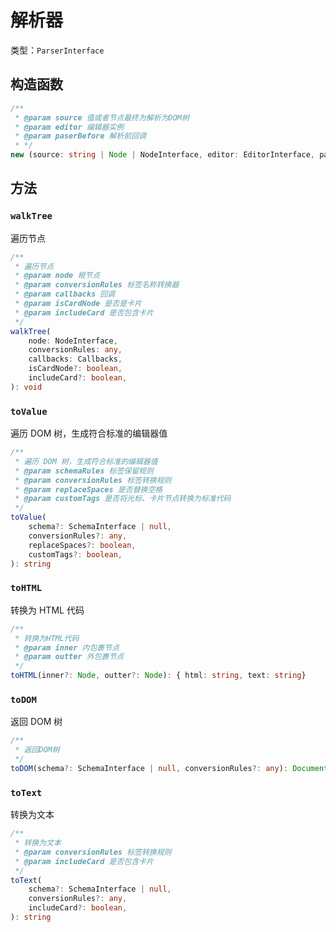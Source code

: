 # 解析器

类型：`ParserInterface`

## 构造函数

```ts
/**
 * @param source 值或者节点最终为解析为DOM树
 * @param editor 编辑器实例
 * @param paserBefore 解析前回调
 * */
new (source: string | Node | NodeInterface, editor: EditorInterface, paserBefore?: (node: NodeInterface) => void): ParserInterface
```

## 方法

### `walkTree`

遍历节点

```ts
/**
 * 遍历节点
 * @param node 根节点
 * @param conversionRules 标签名称转换器
 * @param callbacks 回调
 * @param isCardNode 是否是卡片
 * @param includeCard 是否包含卡片
 */
walkTree(
    node: NodeInterface,
    conversionRules: any,
    callbacks: Callbacks,
    isCardNode?: boolean,
    includeCard?: boolean,
): void
```

### `toValue`

遍历 DOM 树，生成符合标准的编辑器值

```ts
/**
 * 遍历 DOM 树，生成符合标准的编辑器值
 * @param schemaRules 标签保留规则
 * @param conversionRules 标签转换规则
 * @param replaceSpaces 是否替换空格
 * @param customTags 是否将光标、卡片节点转换为标准代码
 */
toValue(
    schema?: SchemaInterface | null,
    conversionRules?: any,
    replaceSpaces?: boolean,
    customTags?: boolean,
): string
```

### `toHTML`

转换为 HTML 代码

```ts
/**
 * 转换为HTML代码
 * @param inner 内包裹节点
 * @param outter 外包裹节点
 */
toHTML(inner?: Node, outter?: Node): { html: string, text: string}
```

### `toDOM`

返回 DOM 树

```ts
/**
 * 返回DOM树
 */
toDOM(schema?: SchemaInterface | null, conversionRules?: any): DocumentFragment
```

### `toText`

转换为文本

```ts
/**
 * 转换为文本
 * @param conversionRules 标签转换规则
 * @param includeCard 是否包含卡片
 */
toText(
    schema?: SchemaInterface | null,
    conversionRules?: any,
    includeCard?: boolean,
): string
```

